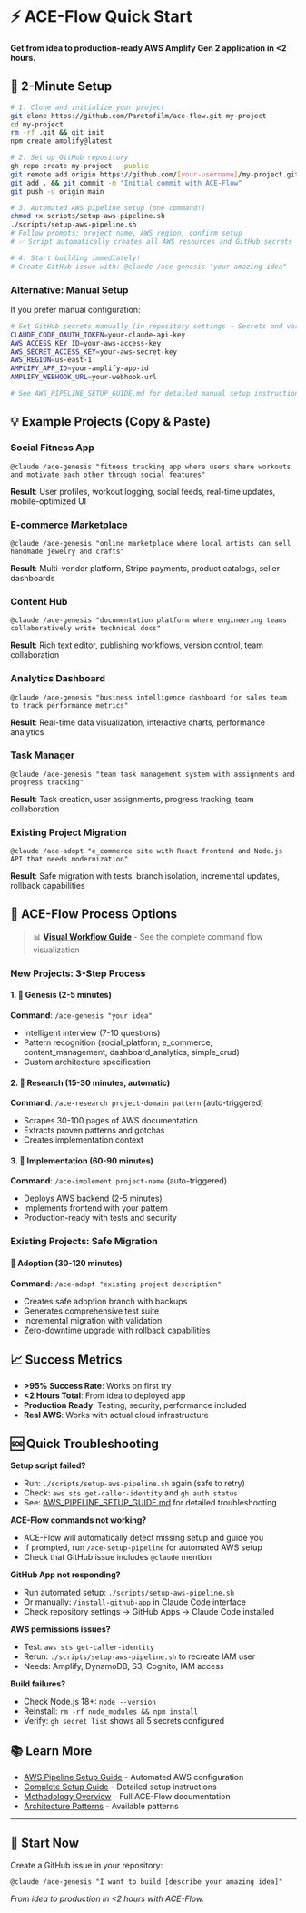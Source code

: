 # ⚡ ACE-Flow Quick Start

**Get from idea to production-ready AWS Amplify Gen 2 application in <2 hours.**

## 🚀 2-Minute Setup

```bash
# 1. Clone and initialize your project
git clone https://github.com/Paretofilm/ace-flow.git my-project
cd my-project
rm -rf .git && git init
npm create amplify@latest

# 2. Set up GitHub repository
gh repo create my-project --public
git remote add origin https://github.com/[your-username]/my-project.git
git add . && git commit -m "Initial commit with ACE-Flow"
git push -u origin main

# 3. Automated AWS pipeline setup (one command!)
chmod +x scripts/setup-aws-pipeline.sh
./scripts/setup-aws-pipeline.sh
# Follow prompts: project name, AWS region, confirm setup
# ✅ Script automatically creates all AWS resources and GitHub secrets

# 4. Start building immediately!
# Create GitHub issue with: @claude /ace-genesis "your amazing idea"
```

### Alternative: Manual Setup
If you prefer manual configuration:
```bash
# Set GitHub secrets manually (in repository settings → Secrets and variables → Actions)
CLAUDE_CODE_OAUTH_TOKEN=your-claude-api-key
AWS_ACCESS_KEY_ID=your-aws-access-key
AWS_SECRET_ACCESS_KEY=your-aws-secret-key
AWS_REGION=us-east-1
AMPLIFY_APP_ID=your-amplify-app-id
AMPLIFY_WEBHOOK_URL=your-webhook-url

# See AWS_PIPELINE_SETUP_GUIDE.md for detailed manual setup instructions
```

## 💡 Example Projects (Copy & Paste)

### Social Fitness App
```
@claude /ace-genesis "fitness tracking app where users share workouts and motivate each other through social features"
```
**Result**: User profiles, workout logging, social feeds, real-time updates, mobile-optimized UI

### E-commerce Marketplace  
```
@claude /ace-genesis "online marketplace where local artists can sell handmade jewelry and crafts"
```
**Result**: Multi-vendor platform, Stripe payments, product catalogs, seller dashboards

### Content Hub
```
@claude /ace-genesis "documentation platform where engineering teams collaboratively write technical docs"
```
**Result**: Rich text editor, publishing workflows, version control, team collaboration

### Analytics Dashboard
```
@claude /ace-genesis "business intelligence dashboard for sales team to track performance metrics"
```
**Result**: Real-time data visualization, interactive charts, performance analytics

### Task Manager
```
@claude /ace-genesis "team task management system with assignments and progress tracking"
```
**Result**: Task creation, user assignments, progress tracking, team collaboration

### Existing Project Migration
```
@claude /ace-adopt "e_commerce site with React frontend and Node.js API that needs modernization"
```
**Result**: Safe migration with tests, branch isolation, incremental updates, rollback capabilities

## 🔄 ACE-Flow Process Options

> 📊 **[Visual Workflow Guide](./docs/ACE-FLOW-VISUAL-GUIDE.md)** - See the complete command flow visualization

### New Projects: 3-Step Process

#### 1. 🧠 Genesis (2-5 minutes)
**Command**: `/ace-genesis "your idea"`
- Intelligent interview (7-10 questions)
- Pattern recognition (social_platform, e_commerce, content_management, dashboard_analytics, simple_crud)
- Custom architecture specification

#### 2. 🔬 Research (15-30 minutes, automatic)
**Command**: `/ace-research project-domain pattern` (auto-triggered)
- Scrapes 30-100 pages of AWS documentation
- Extracts proven patterns and gotchas
- Creates implementation context

#### 3. 🚀 Implementation (60-90 minutes)
**Command**: `/ace-implement project-name` (auto-triggered)
- Deploys AWS backend (2-5 minutes)
- Implements frontend with your pattern
- Production-ready with tests and security

### Existing Projects: Safe Migration

#### 🔄 Adoption (30-120 minutes)
**Command**: `/ace-adopt "existing project description"`
- Creates safe adoption branch with backups
- Generates comprehensive test suite
- Incremental migration with validation
- Zero-downtime upgrade with rollback capabilities

## 📈 Success Metrics

- **>95% Success Rate**: Works on first try
- **<2 Hours Total**: From idea to deployed app
- **Production Ready**: Testing, security, performance included
- **Real AWS**: Works with actual cloud infrastructure

## 🆘 Quick Troubleshooting

**Setup script failed?**
- Run: `./scripts/setup-aws-pipeline.sh` again (safe to retry)
- Check: `aws sts get-caller-identity` and `gh auth status`
- See: [AWS_PIPELINE_SETUP_GUIDE.md](./AWS_PIPELINE_SETUP_GUIDE.md) for detailed troubleshooting

**ACE-Flow commands not working?**
- ACE-Flow will automatically detect missing setup and guide you
- If prompted, run `/ace-setup-pipeline` for automated AWS setup
- Check that GitHub issue includes `@claude` mention

**GitHub App not responding?**
- Run automated setup: `./scripts/setup-aws-pipeline.sh`
- Or manually: `/install-github-app` in Claude Code interface
- Check repository settings → GitHub Apps → Claude Code installed

**AWS permissions issues?**
- Test: `aws sts get-caller-identity`
- Rerun: `./scripts/setup-aws-pipeline.sh` to recreate IAM user
- Needs: Amplify, DynamoDB, S3, Cognito, IAM access

**Build failures?**
- Check Node.js 18+: `node --version`
- Reinstall: `rm -rf node_modules && npm install`
- Verify: `gh secret list` shows all 5 secrets configured

## 📚 Learn More

- [AWS Pipeline Setup Guide](./AWS_PIPELINE_SETUP_GUIDE.md) - Automated AWS configuration  
- [Complete Setup Guide](./SETUP.md) - Detailed setup instructions
- [Methodology Overview](./README.md) - Full ACE-Flow documentation
- [Architecture Patterns](./genesis/architecture-patterns/pattern-library.md) - Available patterns

---

## 🎯 Start Now

Create a GitHub issue in your repository:
```
@claude /ace-genesis "I want to build [describe your amazing idea]"
```

*From idea to production in <2 hours with ACE-Flow.*